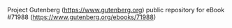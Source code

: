 Project Gutenberg (https://www.gutenberg.org) public repository
for eBook #71988 (https://www.gutenberg.org/ebooks/71988)
